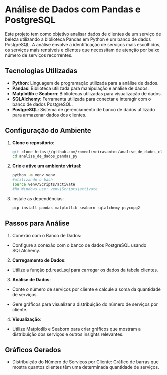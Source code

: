 # Análise de Dados com Pandas e PostgreSQL

Este projeto tem como objetivo analisar dados de clientes de um serviço de beleza utilizando a biblioteca Pandas em Python e um banco de dados PostgreSQL. A análise envolve a identificação de serviços mais escolhidos, os serviços mais rentáveis e clientes que necessitam de atenção por baixo número de serviços recorrentes.

## Tecnologias Utilizadas

- **Python**: Linguagem de programação utilizada para a análise de dados.
- **Pandas**: Biblioteca utilizada para manipulação e análise de dados.
- **Matplotlib** e **Seaborn**: Bibliotecas utilizadas para visualização de dados.
- **SQLAlchemy**: Ferramenta utilizada para conectar e interagir com o banco de dados PostgreSQL.
- **PostgreSQL**: Sistema de gerenciamento de banco de dados utilizado para armazenar dados dos clientes.

## Configuração do Ambiente

1. **Clone o repositório**:
   ```bash
   git clone https://github.com/romeoliveirasantos/analise_de_dados_clientes_pandas_py.git
   cd analise_de_dados_pandas_py

2. **Crie e ative um ambiente virtual**:
    ```bash
    python -m venv venv
    #utilizando o bash
    source venv/Scripts/activate  
    #No Windows use: venv\Scripts\activate

3. Instale as dependências:

    ```bash
    pip install pandas matplotlib seaborn sqlalchemy psycopg2


## Passos para Análise
1. Conexão com o Banco de Dados:

- Configure a conexão com o banco de dados PostgreSQL usando SQLAlchemy.

2. **Carregamento de Dados**:

- Utilize a função pd.read_sql para carregar os dados da tabela clientes.

3. **Análise de Dados**:

- Conte o número de serviços por cliente e calcule a soma da quantidade de serviços.

- Gere gráficos para visualizar a distribuição do número de serviços por cliente.

4. **Visualização**:

- Utilize Matplotlib e Seaborn para criar gráficos que mostram a distribuição dos serviços e outros insights relevantes.


## Gráficos Gerados
- Distribuição do Número de Serviços por Cliente: Gráfico de barras que mostra quantos clientes têm uma determinada quantidade de serviços.